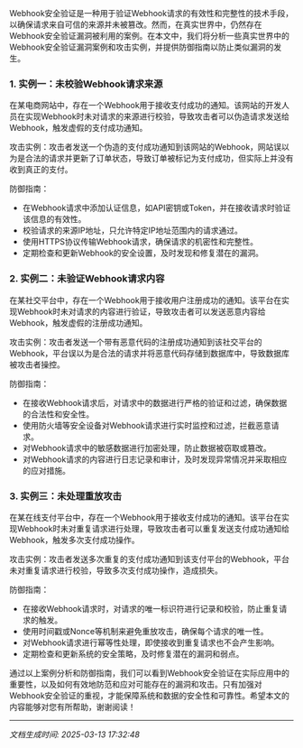 Webhook安全验证是一种用于验证Webhook请求的有效性和完整性的技术手段，以确保请求来自可信的来源并未被篡改。然而，在真实世界中，仍然存在Webhook安全验证漏洞被利用的案例。在本文中，我们将分析一些真实世界中的Webhook安全验证漏洞案例和攻击实例，并提供防御指南以防止类似漏洞的发生。

### 1. 实例一：未校验Webhook请求来源

在某电商网站中，存在一个Webhook用于接收支付成功的通知。该网站的开发人员在实现Webhook时未对请求的来源进行校验，导致攻击者可以伪造请求发送给Webhook，触发虚假的支付成功通知。

攻击实例：攻击者发送一个伪造的支付成功通知到该网站的Webhook，网站误以为是合法的请求并更新了订单状态，导致订单被标记为支付成功，但实际上并没有收到真正的支付。

防御指南：
- 在Webhook请求中添加认证信息，如API密钥或Token，并在接收请求时验证该信息的有效性。
- 校验请求的来源IP地址，只允许特定IP地址范围内的请求通过。
- 使用HTTPS协议传输Webhook请求，确保请求的机密性和完整性。
- 定期检查和更新Webhook的安全设置，及时发现和修复潜在的漏洞。

### 2. 实例二：未验证Webhook请求内容

在某社交平台中，存在一个Webhook用于接收用户注册成功的通知。该平台在实现Webhook时未对请求的内容进行验证，导致攻击者可以发送恶意内容给Webhook，触发虚假的注册成功通知。

攻击实例：攻击者发送一个带有恶意代码的注册成功通知到该社交平台的Webhook，平台误以为是合法的请求并将恶意代码存储到数据库中，导致数据库被攻击者操控。

防御指南：
- 在接收Webhook请求后，对请求中的数据进行严格的验证和过滤，确保数据的合法性和安全性。
- 使用防火墙等安全设备对Webhook请求进行实时监控和过滤，拦截恶意请求。
- 对Webhook请求中的敏感数据进行加密处理，防止数据被窃取或篡改。
- 对Webhook请求的内容进行日志记录和审计，及时发现异常情况并采取相应的应对措施。

### 3. 实例三：未处理重放攻击

在某在线支付平台中，存在一个Webhook用于接收支付成功的通知。该平台在实现Webhook时未对重复请求进行处理，导致攻击者可以重复发送支付成功通知给Webhook，触发多次支付成功操作。

攻击实例：攻击者发送多次重复的支付成功通知到该支付平台的Webhook，平台未对重复请求进行校验，导致多次支付成功操作，造成损失。

防御指南：
- 在接收Webhook请求时，对请求的唯一标识符进行记录和校验，防止重复请求的触发。
- 使用时间戳或Nonce等机制来避免重放攻击，确保每个请求的唯一性。
- 对Webhook请求进行幂等性处理，即使接收到重复请求也不会产生影响。
- 定期检查和更新系统的安全策略，及时修复潜在的漏洞和弱点。

通过以上案例分析和防御指南，我们可以看到Webhook安全验证在实际应用中的重要性，以及如何有效地防范和应对可能存在的漏洞和攻击。只有加强对Webhook安全验证的重视，才能保障系统和数据的安全性和可靠性。希望本文的内容能够对您有所帮助，谢谢阅读！

---

*文档生成时间: 2025-03-13 17:32:48*
